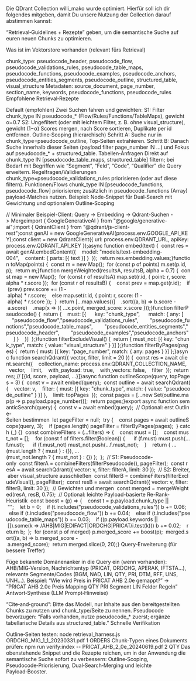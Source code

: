 Die QDrant Collection willi_mako wurde optimiert. Hierfür soll ich dir folgendes mitgeben, damit Du unsere Nutzung der Collection darauf abstimmen kannst:

 “Retrieval‑Guidelines + Rezepte” geben, um die semantische Suche auf euren neuen Chunks zu optimieren.

Was ist im Vektorstore vorhanden (relevant fürs Retrieval)

chunk_type: pseudocode_header, pseudocode_flow, pseudocode_validations_rules, pseudocode_table_maps, pseudocode_functions, pseudocode_examples, pseudocode_anchors, pseudocode_entities_segments, pseudocode_outline, structured_table, visual_structure
Metadaten: source_document, page_number, section_name, keywords, pseudocode_functions, pseudocode_rules
Empfohlene Retrieval‑Rezepte

Default (empfohlen)
Zwei Suchen fahren und gewichten:
S1: Filter chunk_type IN pseudocode_* (Flow/Rules/Functions/TableMaps), gewicht α=0.7
S2: Ungefiltert (oder mit leichtem Filter, z. B. ohne visual_structure), gewicht (1−α)
Scores mergen, nach Score sortieren, Duplikate per id entfernen.
Outline‑Scoping (hierarchisch)
Schritt A: Suche nur in chunk_type=pseudocode_outline, Top‑Seiten extrahieren.
Schritt B: Danach Suche innerhalb dieser Seiten (payload filter page_number IN …) und Fokus auf pseudocode_* + structured_table.
Tabellen‑Anfragen
Direkt auf chunk_type IN [pseudocode_table_maps, structured_table] filtern; bei Bedarf mit Begriffen wie “Segment”, “Feld”, “Code”, “Qualifier” die Query erweitern.
Regelfragen/Validierungen
chunk_type=pseudocode_validations_rules priorisieren (oder auf diese filtern).
Funktionen/Flows
chunk_type IN [pseudocode_functions, pseudocode_flow] priorisieren; zusätzlich in pseudocode_functions (Array) payload‑Matches nutzen.
Beispiel: Node‑Snippet für Dual‑Search mit Gewichtung und optionalem Outline‑Scoping


// Minimaler Beispiel-Client: Query -> Embedding -> Qdrant-Suchen -> Mergeimport { GoogleGenerativeAI } from "@google/generative-ai";import { QdrantClient } from "@qdrant/js-client-rest";const genAI = new GoogleGenerativeAI(process.env.GOOGLE_API_KEY);const client = new QdrantClient({ url: process.env.QDRANT_URL, apiKey: process.env.QDRANT_API_KEY });async function embed(text) {  const res = await genAI.embedContent({    model: "models/text-embedding-004",    content: { parts: [{ text }] }  });  return res.embedding.values;}function toMap(points) {  const m = new Map();  for (const p of points) m.set(p.id, p);  return m;}function mergeWeighted(resultsA, resultsB, alpha = 0.7) {  const map = new Map();  for (const r of resultsA) map.set(r.id, { point: r, score: alpha * r.score });  for (const r of resultsB) {    const prev = map.get(r.id);    if (prev) prev.score += (1 - alpha) * r.score;    else map.set(r.id, { point: r, score: (1 - alpha) * r.score });  }  return [...map.values()]    .sort((a, b) => b.score - a.score)    .map(x => ({ ...x.point, merged_score: x.score }));}function filterPseudocode() {  return {    must: [{      key: "chunk_type",      match: { any: [        "pseudocode_flow","pseudocode_validations_rules",        "pseudocode_functions","pseudocode_table_maps",        "pseudocode_entities_segments","pseudocode_header",        "pseudocode_examples","pseudocode_anchors"      ] }    }]  };}function filterExcludeVisual() {  return { must_not: [{ key: "chunk_type", match: { value: "visual_structure" } }] };}function filterByPages(pages) {  return { must: [{ key: "page_number", match: { any: pages } }] };}async function searchQdrant({ vector, filter, limit = 20 }) {  const res = await client.search({    collection_name: process.env.QDRANT_COLLECTION_NAME,    vector,    limit,    with_payload: true,    with_vectors: false,    filter  });  return res; // [{id, score, payload, ...}]}async function outlineScope(query, topPages = 3) {  const v = await embed(query);  const outline = await searchQdrant({    vector: v,    filter: { must: [{ key: "chunk_type", match: { value: "pseudocode_outline" } }] },    limit: topPages  });  const pages = [...new Set(outline.map(p => p.payload.page_number))];  return pages;}export async function semanticSearch(query) {  const v = await embed(query);  // Optional: erst Outline-Seiten bestimmen  let pageFilter = null;  try {    const pages = await outlineScope(query, 3);    if (pages.length) pageFilter = filterByPages(pages);  } catch (_) {}  const combineFilters = (...filters) => {    const must = [];    const must_not = [];    for (const f of filters.filter(Boolean)) {      if (f.must) must.push(...f.must);      if (f.must_not) must_not.push(...f.must_not);    }    return { ...(must.length ? { must } : {}), ...(must_not.length ? { must_not } : {}) };  };  // S1: Pseudocode-only  const filterA = combineFilters(filterPseudocode(), pageFilter);  const resA = await searchQdrant({ vector: v, filter: filterA, limit: 30 });  // S2: Breiter, aber visual_structure ausschließen  const filterB = combineFilters(filterExcludeVisual(), pageFilter);  const resB = await searchQdrant({ vector: v, filter: filterB, limit: 30 });  // Gewichten und mergen  const merged = mergeWeighted(resA, resB, 0.75);  // Optional: leichte Payload-basierte Re-Rank-Heuristik  const boost = (p) => {    const t = p.payload.chunk_type || "";    let b = 0;    if (t.includes("pseudocode_validations_rules")) b += 0.06;    else if (t.includes("pseudocode_flow")) b += 0.04;    else if (t.includes("pseudocode_table_maps")) b += 0.03;    if ((p.payload.keywords || []).some(k => /AHB|MIG|EDIFACT|ORDCHG|PRICAT/i.test(k))) b += 0.02;    return b;  };  for (const p of merged) p.merged_score += boost(p);  merged.sort((a, b) => b.merged_score - a.merged_score);  return merged.slice(0, 20);}
Query‑Erweiterung (für bessere Treffer)

Füge bekannte Domänenanker in die Query ein (wenn vorhanden): AHB/MIG‑Version, Nachrichtentyp (PRICAT, ORDCHG, APERAK, IFTSTA…), relevante Segmente/Codes (BGM, NAD, LIN, QTY, PRI, DTM, RFF, UNS, UNH…).
Beispiel: “Wie wird Preis in PRICAT AHB 2.0e gemappt?” → “PRICAT AHB 2.0e Preis Mapping QTY PRI Segment LIN Felder Regeln”
Antwort‑Synthese (LLM Prompt‑Hinweise)

“Cite‑and‑ground”: Bitte das Modell, nur Inhalte aus den bereitgestellten Chunks zu nutzen und chunk_type/Seite zu nennen.
Pseudocode bevorzugen: “Falls vorhanden, nutze pseudocode_* zuerst; ergänze tabellarische Details aus structured_table.”
Schnelle Verifikation

Outline‑Seiten testen:
node retrieval_harness.js ORDCHG_MIG_1_1_20230331.pdf 1 ORDERS
Chunk‑Typen eines Dokuments prüfen:
npm run verify:index -- PRICAT_AHB_2_0e_20240619.pdf 2 QTY
Das obenstehende Snippet und die Rezepte reichen, um in der Anwendung die semantische Suche sofort zu verbessern: Outline‑Scoping, Pseudocode‑Priorisierung, Dual‑Search‑Merging und leichte Payload‑Booster.